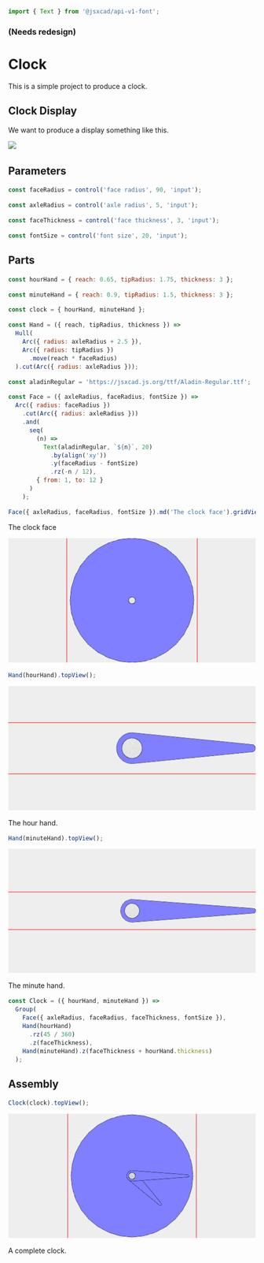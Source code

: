 ```JavaScript
import { Text } from '@jsxcad/api-v1-font';
```

### (Needs redesign)

# Clock

This is a simple project to produce a clock.

## Clock Display

We want to produce a display something like this.

<img src="https://upload.wikimedia.org/wikipedia/commons/a/a4/Wecker_mit_Radium.jpg" width="256">

## Parameters

```JavaScript
const faceRadius = control('face radius', 90, 'input');
```

```JavaScript
const axleRadius = control('axle radius', 5, 'input');
```

```JavaScript
const faceThickness = control('face thickness', 3, 'input');
```

```JavaScript
const fontSize = control('font size', 20, 'input');
```

## Parts

```JavaScript
const hourHand = { reach: 0.65, tipRadius: 1.75, thickness: 3 };
```

```JavaScript
const minuteHand = { reach: 0.9, tipRadius: 1.5, thickness: 3 };
```

```JavaScript
const clock = { hourHand, minuteHand };
```

```JavaScript
const Hand = ({ reach, tipRadius, thickness }) =>
  Hull(
    Arc({ radius: axleRadius + 2.5 }),
    Arc({ radius: tipRadius })
      .move(reach * faceRadius)
  ).cut(Arc({ radius: axleRadius }));
```

```JavaScript
const aladinRegular = 'https://jsxcad.js.org/ttf/Aladin-Regular.ttf';
```

```JavaScript
const Face = ({ axleRadius, faceRadius, fontSize }) =>
  Arc({ radius: faceRadius })
    .cut(Arc({ radius: axleRadius }))
    .and(
      seq(
        (n) =>
          Text(aladinRegular, `${n}`, 20)
            .by(align('xy'))
            .y(faceRadius - fontSize)
            .rz(-n / 12),
        { from: 1, to: 12 }
      )
    );
```

```JavaScript
Face({ axleRadius, faceRadius, fontSize }).md('The clock face').gridView();
```

The clock face

![Image](clock.md.$5.png)

```JavaScript
Hand(hourHand).topView();
```

![Image](clock.md.$6.png)

The hour hand.

```JavaScript
Hand(minuteHand).topView();
```

![Image](clock.md.$8.png)

The minute hand.

```JavaScript
const Clock = ({ hourHand, minuteHand }) =>
  Group(
    Face({ axleRadius, faceRadius, faceThickness, fontSize }),
    Hand(hourHand)
      .rz(45 / 360)
      .z(faceThickness),
    Hand(minuteHand).z(faceThickness + hourHand.thickness)
  );
```

## Assembly

```JavaScript
Clock(clock).topView();
```

![Image](clock.md.$11.png)

A complete clock.

